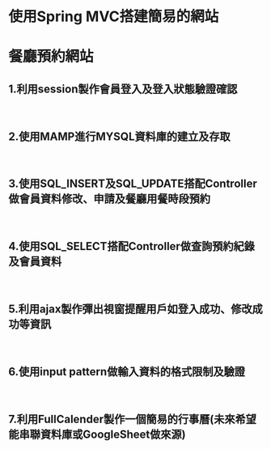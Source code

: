 # 使用Spring MVC搭建簡易的網站
<h1>餐廳預約網站</h1>
<h2>1.利用session製作會員登入及登入狀態驗證確認</h2><br>
<h2>2.使用MAMP進行MYSQL資料庫的建立及存取</h2><br>
<h2>3.使用SQL_INSERT及SQL_UPDATE搭配Controller做會員資料修改、申請及餐廳用餐時段預約</h2><br>
<h2>4.使用SQL_SELECT搭配Controller做查詢預約紀錄及會員資料</h2><br>
<h2>5.利用ajax製作彈出視窗提醒用戶如登入成功、修改成功等資訊</h2><br>
<h2>6.使用input pattern做輸入資料的格式限制及驗證</h2><br>
<h2>7.利用FullCalender製作一個簡易的行事曆(未來希望能串聯資料庫或GoogleSheet做來源)</h2>


